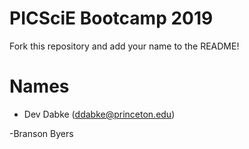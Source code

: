 # PICSciE Bootcamp 2019
Fork this repository and add your name to the README!

# Names
 - Dev Dabke (ddabke@princeton.edu)
















-Branson Byers
